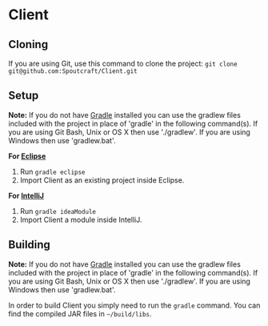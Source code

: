 Client
=============

## Cloning
If you are using Git, use this command to clone the project: `git clone git@github.com:Spoutcraft/Client.git`

## Setup
__Note:__ If you do not have [Gradle] installed you can use the gradlew files included with the project in place of 'gradle' in the following command(s). If you are using Git Bash, Unix or OS X then use './gradlew'. If you are using Windows then use 'gradlew.bat'.

__For [Eclipse]__  
1. Run `gradle eclipse`
2. Import Client as an existing project inside Eclipse.

__For [IntelliJ]__  
1. Run `gradle ideaModule`
2. Import Client a module inside IntelliJ.

## Building
__Note:__ If you do not have [Gradle] installed you can use the gradlew files included with the project in place of 'gradle' in the following command(s). If you are using Git Bash, Unix or OS X then use './gradlew'. If you are using Windows then use 'gradlew.bat'.

In order to build Client you simply need to run the `gradle` command. You can find the compiled JAR files in `~/build/libs`.

[Gradle]: http://www.gradle.org/
[Eclipse]: http://www.eclipse.org/
[IntelliJ]: http://www.jetbrains.com/idea/